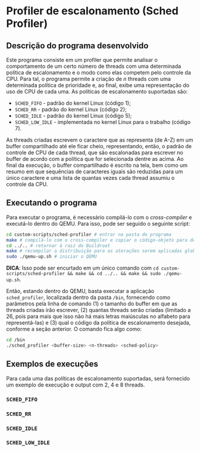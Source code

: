 # Profiler de escalonamento (Sched Profiler)

## Descrição do programa desenvolvido

Este programa consiste em um profiler que permite analisar o comportamento de um certo número de threads com uma determinada política de escalonamento e o modo como elas competem pelo controle da CPU. Para tal, o programa permite a criação de *n* threads com uma determinada política de prioridade e, ao final, exibe uma representação do uso de CPU de cada uma. As políticas de escalonamento suportadas são:

- `SCHED_FIFO` - padrão do kernel Linux (código 1);
- `SCHED_RR` - padrão do kernel Linux (código 2);
- `SCHED_IDLE` - padrão do kernel Linux (código 5);
- `SCHED_LOW_IDLE` - implementada no kernel Linux para o trabalho (código 7).

As threads criadas escrevem o caractere que as representa (de A-Z) em um buffer compartilhado até ele ficar cheio, representando, então, o padrão de controle de CPU de cada thread, que são escalonadas para escrever no buffer de acordo com a política que for selecionada dentre as acima. Ao final da execução, o buffer compartilhado é escrito na tela, bem como um resumo em que sequências de caracteres iguais são reduzidas para um único caractere e uma lista de quantas vezes cada thread assumiu o controle da CPU.

## Executando o programa

Para executar o programa, é necessário compilá-lo com o *cross-compiler* e executá-lo dentro do QEMU. Para isso, pode ser seguido o seguinte script:

```bash
cd custom-scripts/sched-profiler # entrar na pasta do programa
make # compilá-lo com o cross-compiler e copiar o código-objeto para dentro do filesystem do QEMU
cd ../.. # retornar à raiz do Buildroot
make # recompilar a distribuição para as aterações serem aplicadas globalmente
sudo ./qemu-up.sh # iniciar o QEMU
```

**DICA**: Isso pode ser encurtado em um único comando com `cd custom-scripts/sched-profiler && make && cd ../.. && make && sudo ./qemu-up.sh`.

Então, estando dentro do QEMU, basta executar a aplicação `sched_profiler`, localizada dentro da pasta `/bin`, fornecendo como parâmetros pela linha de comando (1) o tamanho do buffer em que as threads criadas irão escrever, (2) quantas threads serão criadas (limitado a 26, pois para mais que isso não há mais letras maiúsculas no alfabeto para representá-las) e (3) qual o código da política de escalonamento desejada, conforme a seção anterior. O comando fica algo como:

```bash
cd /bin
./sched_profiler <buffer-size> <n-threads> <sched-policy>
```

## Exemplos de execuções

Para cada uma das políticas de escalonamento suportadas, será fornecido um exemplo de execução e output com 2, 4 e 8 threads.

### `SCHED_FIFO`

### `SCHED_RR`

### `SCHED_IDLE`

### `SCHED_LOW_IDLE`